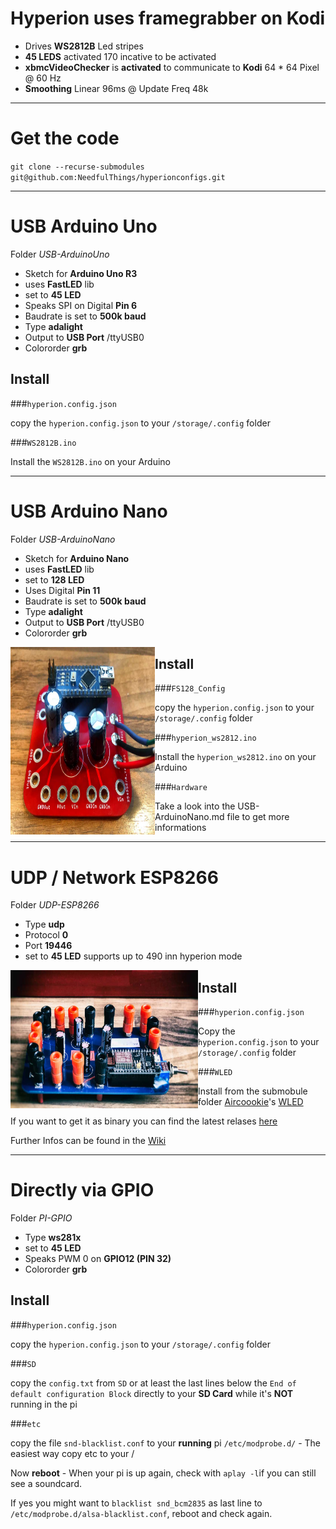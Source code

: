 # Hyperion uses framegrabber on Kodi
* Drives **WS2812B** Led stripes
* **45 LEDS** activated 170 incative to be activated
* **xbmcVideoChecker** is **activated** to communicate to **Kodi**
  64 * 64 Pixel @ 60 Hz
* **Smoothing** Linear 96ms @ Update Freq 48k

---

# Get the code
 `git clone --recurse-submodules git@github.com:NeedfulThings/hyperionconfigs.git`

---

# USB Arduino Uno
Folder *USB-ArduinoUno*

* Sketch for **Arduino Uno R3**
* uses **FastLED** lib
* set to **45 LED**
* Speaks SPI on Digital **Pin 6**
* Baudrate is set to **500k baud**
* Type **adalight**
* Output to **USB Port** /ttyUSB0 
* Colororder **grb**

## Install

###`hyperion.config.json`

copy the `hyperion.config.json` to your `/storage/.config` folder

###`WS2812B.ino`

Install the `WS2812B.ino` on your Arduino

---

# USB Arduino Nano
Folder *USB-ArduinoNano*

* Sketch for **Arduino Nano**
* uses **FastLED** lib
* set to **128 LED**
* Uses Digital **Pin 11**
* Baudrate is set to **500k baud**
* Type **adalight**
* Output to **USB Port** /ttyUSB0 
* Colororder **grb**

<img src="USB-ArduinoNano/assets/completedBoard.jpg" align="left" height="300" width="231">

## Install

###`FS128_Config`

copy the `hyperion.config.json` to your `/storage/.config` folder

###`hyperion_ws2812.ino`

Install the `hyperion_ws2812.ino` on your Arduino

###`Hardware`

Take a look into the USB-ArduinoNano.md file to get more informations

---

# UDP / Network ESP8266
 Folder *UDP-ESP8266*
 * Type **udp**
 * Protocol **0**
 * Port **19446**
 * set to **45 LED** supports up to 490 inn hyperion mode

<img src="UDP-ESP8266/assets/boardcompleted2.jpg" align="left" height="221" width="300">

## Install

###`hyperion.config.json`

Copy the `hyperion.config.json` to your `/storage/.config` folder

###`WLED`

Install from the submobule folder [Aircoookie](https://github.com/Aircoookie)'s [WLED](https://github.com/Aircoookie/WLED) 

If you want to get it as binary you can find the latest relases [here](https://github.com/Aircoookie/WLED/releases)

Further Infos can be found in the [Wiki](htpps://github.com/Aircoookie/WLED/wiki)

---

# Directly via GPIO

 Folder *PI-GPIO*
 * Type **ws281x**
 * set to **45 LED**
 * Speaks PWM 0 on **GPIO12 (PIN 32)**
 * Colororder **grb**

## Install

###`hyperion.config.json`

copy the `hyperion.config.json` to your `/storage/.config` folder

###`SD` 

copy the `config.txt` from `SD` or at least the last lines below the `End of default configuration Block` directly to your **SD Card** while it's **NOT** running in the pi

###`etc`

copy the file `snd-blacklist.conf` to your **running** pi `/etc/modprobe.d/` - The easiest way copy etc to your / 

Now **reboot** - When your pi is up again, check with `aplay -l`if you can still see a soundcard.

If yes you might want to `blacklist snd_bcm2835` as last line to `/etc/modprobe.d/alsa-blacklist.conf`, reboot and check again.
